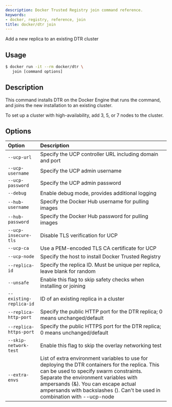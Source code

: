 ```yaml
---
description: Docker Trusted Registry join command reference.
keywords:
- docker, registry, reference, join
title: docker/dtr join
---
```


Add a new replica to an existing DTR cluster

## Usage

```bash
$ docker run -it --rm docker/dtr \
   join [command options]
```


## Description

This command installs DTR on the Docker Engine that runs the command,
and joins the new installation to an existing cluster.

To set up a cluster with high-availability, add 3, 5, or 7 nodes to
the cluster.

## Options

| Option                  | Description                                                                                                                                                                                                                                                                                             |
|:------------------------|:--------------------------------------------------------------------------------------------------------------------------------------------------------------------------------------------------------------------------------------------------------------------------------------------------------|
| `--ucp-url`             | Specify the UCP controller URL including domain and port                                                                                                                                                                                                                                                |
| `--ucp-username`        | Specify the UCP admin username                                                                                                                                                                                                                                                                          |
| `--ucp-password`        | Specify the UCP admin password                                                                                                                                                                                                                                                                          |
| `--debug`               | Enable debug mode, provides additional logging                                                                                                                                                                                                                                                          |
| `--hub-username`        | Specify the Docker Hub username for pulling images                                                                                                                                                                                                                                                      |
| `--hub-password`        | Specify the Docker Hub password for pulling images                                                                                                                                                                                                                                                      |
| `--ucp-insecure-tls`    | Disable TLS verification for UCP                                                                                                                                                                                                                                                                        |
| `--ucp-ca`              | Use a PEM-encoded TLS CA certificate for UCP                                                                                                                                                                                                                                                            |
| `--ucp-node`            | Specify the host to install Docker Trusted Registry                                                                                                                                                                                                                                                     |
| `--replica-id`          | Specify the replica ID. Must be unique per replica, leave blank for random                                                                                                                                                                                                                              |
| `--unsafe`              | Enable this flag to skip safety checks when installing or joining                                                                                                                                                                                                                                       |
| `--existing-replica-id` | ID of an existing replica in a cluster                                                                                                                                                                                                                                                                  |
| `--replica-http-port`   | Specify the public HTTP port for the DTR replica; 0 means unchanged/default                                                                                                                                                                                                                             |
| `--replica-https-port`  | Specify the public HTTPS port for the DTR replica; 0 means unchanged/default                                                                                                                                                                                                                            |
| `--skip-network-test`   | Enable this flag to skip the overlay networking test                                                                                                                                                                                                                                                    |
| `--extra-envs`          | List of extra environment variables to use for deploying the DTR containers for the replica. This can be used to specify swarm constraints. Separate the environment variables with ampersands (&). You can escape actual ampersands with backslashes (\). Can't be used in combination with --ucp-node |
